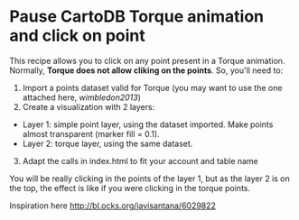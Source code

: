 # Pause CartoDB Torque animation and click on point

This recipe allows you to click on any point present in a Torque animation. Normally, **Torque does not allow cliking on the points**. So, you'll need to:

1. Import a points dataset valid for Torque (you may want to use the one attached here, *wimbledon2013*)
2. Create a visualization with 2 layers:
  * Layer 1: simple point layer, using the dataset imported. Make points almost transparent (marker fill = 0.1).
  * Layer 2: torque layer, using the same dataset.
3. Adapt the calls in index.html to fit your account and table name

You will be really clicking in the points of the layer 1, but as the layer 2 is on the top, the effect is like if you were clicking in the torque points.

Inspiration here http://bl.ocks.org/javisantana/6029822
